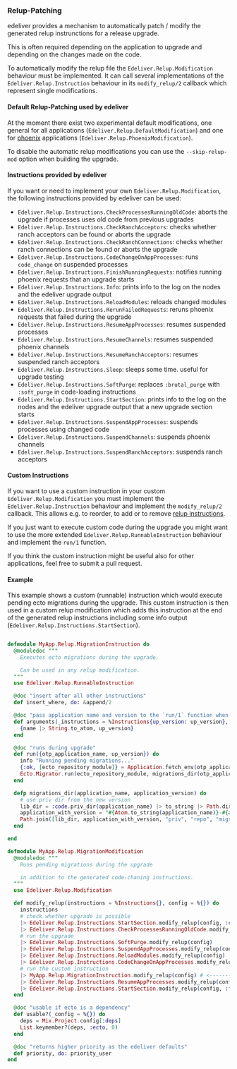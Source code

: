 ### Relup-Patching

edeliver provides a mechanism to automatically patch / modify the generated relup instrunctions for a release upgrade.

This is often required depending on the application to upgrade and depending on the changes made on the code.

To automatically modify the relup file the `Edeliver.Relup.Modification` behaviour must be implemented. It can call
several implementations of the `Edeliver.Relup.Instruction` behaviour in its `modify_relup/2` callback which
represent single modifications.

#### Default Relup-Patching used by edeliver

At the moment there exist two experimental default modifications, one general for all applications
(`Edeliver.Relup.DefaultModification`) and one for [phoenix](http://www.phoenixframework.org/)
applications (`Edeliver.Relup.PhoenixModification`).

To disable the automatic relup modifications you can use the `--skip-relup-mod` option when building the upgrade.

#### Instructions provided by edeliver

If you want or need to implement your own `Edeliver.Relup.Modification`, the following instructions provided by edeliver can be used:

 - `Edeliver.Relup.Instructions.CheckProcessesRunningOldCode`: aborts the upgrade if processes uses old code from previous upgrades
 - `Edeliver.Relup.Instructions.CheckRanchAcceptors`: checks whether ranch acceptors can be found or aborts the upgrade
 - `Edeliver.Relup.Instructions.CheckRanchConnections`: checks whether ranch connections can be found or aborts the upgrade
 - `Edeliver.Relup.Instructions.CodeChangeOnAppProcesses`: runs `code_change` on suspended processes
 - `Edeliver.Relup.Instructions.FinishRunningRequests`: notifies running phoenix requests that an upgrade starts
 - `Edeliver.Relup.Instructions.Info`: prints info to the log on the nodes and the edeliver upgrade output
 - `Edeliver.Relup.Instructions.ReloadModules`: reloads changed modules
 - `Edeliver.Relup.Instructions.RerunFailedRequests`: reruns phoenix requests that failed during the upgrade
 - `Edeliver.Relup.Instructions.ResumeAppProcesses`: resumes suspended processes
 - `Edeliver.Relup.Instructions.ResumeChannels`: resumes suspended phoenix channels
 - `Edeliver.Relup.Instructions.ResumeRanchAcceptors`: resumes suspended ranch acceptors
 - `Edeliver.Relup.Instructions.Sleep`: sleeps some time. useful for upgrade testing
 - `Edeliver.Relup.Instructions.SoftPurge`: replaces `:brutal_purge` with `:soft_purge` in code-loading instructions
 - `Edeliver.Relup.Instructions.StartSection`: prints info to the log on the nodes and the edeliver upgrade output that a new upgrade section starts
 - `Edeliver.Relup.Instructions.SuspendAppProcesses`: suspends processes using changed code
 - `Edeliver.Relup.Instructions.SuspendChannels`: suspends phoenix channels
 - `Edeliver.Relup.Instructions.SuspendRanchAcceptors`: suspends ranch acceptors

#### Custom Instructions

If you want to use a custom instruction in your custom `Edeliver.Relup.Modification` you must implement the `Edeliver.Relup.Instruction`
behaviour and implement the `modify_relup/2` callback. This allows e.g. to reorder, to add or to remove
[relup instructions](http://erlang.org/doc/man/appup.html).

If you just want to execute custom code during the upgrade you might want to use the more extended `Edeliver.Relup.RunnableInstruction`
behaviour and implement the `run/1` function.

If you think the custom instruction might be useful also for other applications, feel free to submit a pull request.

#### Example

This example shows a custom (runnable) instruction which would execute pending ecto migrations during the upgrade.
This custom instruction is then used in a custom relup modification which adds this instruction at the end of
the generated relup instructions including some info output (`Edeliver.Relup.Instructions.StartSection`).

```elixir

defmodule MyApp.Relup.MigrationInstruction do
  @moduledoc """
    Executes ecto migrations during the upgrade.

    Can be used in any relup modification.
  """
  use Edeliver.Relup.RunnableInstruction

  @doc "insert after all other instructions"
  def insert_where, do: &append/2

  @doc "pass application name and version to the `run/1` function when executing the relup"
  def arguments(_instructions = %Instructions{up_version: up_version}, _config = %{name: name}) do
    {name |> String.to_atom, up_version}
  end

  @doc "runs during upgrade"
  def run({otp_application_name, up_version}) do
    info "Running pending migrations..."
    {:ok, [ecto_repository_module]} = Application.fetch_env(otp_application_name, :ecto_repos) # requires ecto 2.0
    Ecto.Migrator.run(ecto_repository_module, migrations_dir(otp_application_name, up_version), :up, [all: true])
  end

  defp migrations_dir(application_name, application_version) do
    # use priv dir from the new version
    lib_dir = :code.priv_dir(application_name) |> to_string |> Path.dirname |> Path.dirname
    application_with_version = "#{Atom.to_string(application_name)}-#{application_version}"
    Path.join([lib_dir, application_with_version, "priv", "repo", "migrations"])
  end

end

defmodule MyApp.Relup.MigrationModification
  @moduledoc """
    Runs pending migrations during the upgrade

    in addition to the generated code-chaning instructions.
  """
  use Edeliver.Relup.Modification

  def modify_relup(instructions = %Instructions{}, config = %{}) do
    instructions
    # check whether upgrade is possible
    |> Edeliver.Relup.Instructions.StartSection.modify_relup(config, :check)
    |> Edeliver.Relup.Instructions.CheckProcessesRunningOldCode.modify_relup(config)
    # run the upgrade
    |> Edeliver.Relup.Instructions.SoftPurge.modify_relup(config)
    |> Edeliver.Relup.Instructions.SuspendAppProcesses.modify_relup(config)
    |> Edeliver.Relup.Instructions.ReloadModules.modify_relup(config)
    |> Edeliver.Relup.Instructions.CodeChangeOnAppProcesses.modify_relup(config)
    # run the custom instruction
    |> MyApp.Relup.MigrationInstruction.modify_relup(config) # <--------------------
    |> Edeliver.Relup.Instructions.ResumeAppProcesses.modify_relup(config)
    |> Edeliver.Relup.Instructions.StartSection.modify_relup(config, :finished)
  end

  @doc "usable if ecto is a dependency"
  def usable?(_config = %{}) do
    deps = Mix.Project.config[:deps]
    List.keymember?(deps, :ecto, 0)
  end

  @doc "returns higher priority as the edeliver defaults"
  def priority, do: priority_user
end

```
